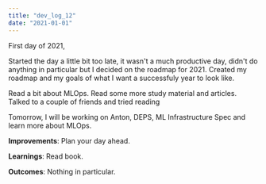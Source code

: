 ```yaml
---
title: "dev_log_12"
date: "2021-01-01"
---
```


First day of 2021,

Started the day a little bit too late, it wasn't a much productive day, didn't do anything in particular but I decided on the roadmap for 2021. Created my roadmap and my goals of what I want a successfuly year to look like.

Read a bit about MLOps. Read some more study material and articles. Talked to a couple of friends and tried reading

Tomorrow, I will be working on Anton, DEPS, ML Infrastructure Spec and learn more about MLOps.

**Improvements**: Plan your day ahead.

**Learnings**: Read book.

**Outcomes**: Nothing in particular.
